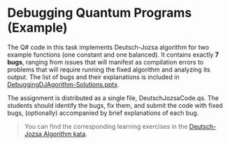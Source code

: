 # Debugging Quantum Programs (Example)

The Q# code in this task implements Deutsch-Jozsa algorithm for two example functions (one constant and one balanced). It contains exactly **7 bugs**, ranging from issues that will manifest as compilation errors to problems that will require running the fixed algorithm and analyzing its output. The list of bugs and their explanations is included in [DebuggingDJAgorithm-Solutions.pptx](.\DebuggingDJAgorithm-Solutions.pptx).

The assignment is distributed as a single file, DeutschJozsaCode.qs. The students should identify the bugs, fix them, 
and submit the code with fixed bugs, (optionally) accompanied by brief explanations of each bug.

> You can find the corresponding learning exercises in the [Deutsch-Jozsa Algorithm kata](https://quantum.microsoft.com/en-us/experience/quantum-katas?kataId=deutsch_jozsa&sectionId=deutsch_jozsa__overview).